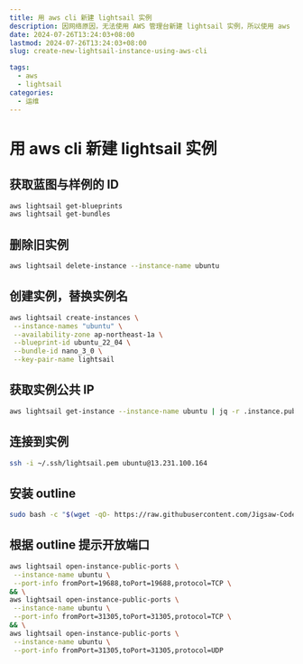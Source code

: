 ```yaml
---
title: 用 aws cli 新建 lightsail 实例
description: 因网络原因，无法使用 AWS 管理台新建 lightsail 实例，所以使用 aws cli 创建 lightsail 实例
date: 2024-07-26T13:24:03+08:00
lastmod: 2024-07-26T13:24:03+08:00
slug: create-new-lightsail-instance-using-aws-cli

tags:
  - aws
  - lightsail
categories:
  - 运维
---
```


# 用 aws cli 新建 lightsail 实例

## 获取蓝图与样例的 ID

```bash
aws lightsail get-blueprints
aws lightsail get-bundles
```

## 删除旧实例

```bash
aws lightsail delete-instance --instance-name ubuntu
```

## 创建实例，替换实例名

```bash
aws lightsail create-instances \
 --instance-names "ubuntu" \
 --availability-zone ap-northeast-1a \
 --blueprint-id ubuntu_22_04 \
 --bundle-id nano_3_0 \
 --key-pair-name lightsail
```

## 获取实例公共 IP

```bash
aws lightsail get-instance --instance-name ubuntu | jq -r .instance.publicIpAddress
```

## 连接到实例

```bash
ssh -i ~/.ssh/lightsail.pem ubuntu@13.231.100.164
```

## 安装 outline

```bash
sudo bash -c "$(wget -qO- https://raw.githubusercontent.com/Jigsaw-Code/outline-server/master/src/server_manager/install_scripts/install_server.sh)"
```

## 根据 outline 提示开放端口

```bash
aws lightsail open-instance-public-ports \
 --instance-name ubuntu \
 --port-info fromPort=19688,toPort=19688,protocol=TCP \
&& \
aws lightsail open-instance-public-ports \
 --instance-name ubuntu \
 --port-info fromPort=31305,toPort=31305,protocol=TCP \
&& \
aws lightsail open-instance-public-ports \
 --instance-name ubuntu \
 --port-info fromPort=31305,toPort=31305,protocol=UDP
```
